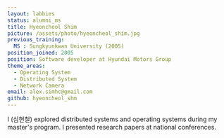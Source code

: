 ```yaml
---
layout: labbies
status: alumni_ms
title: Hyeoncheol Shim
picture: /assets/photo/hyeoncheol_shim.jpg
previous_training:
  MS : Sungkyunkwan University (2005)
position_joined: 2005
position: Software developer at Hyundai Motors Group
theme_areas:
  - Operating System
  - Distributed System
  - Network Camera
email: alex.simhc@gmail.com
github: hyeoncheol_shm
---
```


I (심현철) explored distributed systems and operating systems during my master's program. I presented research papers at national conferences.
